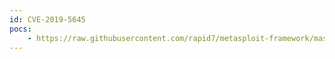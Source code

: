 ```yaml
---
id: CVE-2019-5645
pocs:
    - https://raw.githubusercontent.com/rapid7/metasploit-framework/master/modules/auxiliary/dos/http/metasploit_httphandler_dos.rb
---
```

